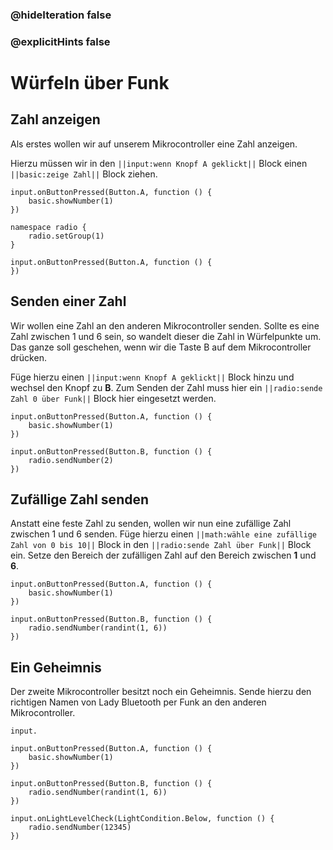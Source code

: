 ### @hideIteration false
### @explicitHints false

# Würfeln über Funk

## Zahl anzeigen

Als erstes wollen wir auf unserem Mikrocontroller eine Zahl anzeigen. 

Hierzu müssen wir in den ``||input:wenn Knopf A geklickt||`` Block einen ``||basic:zeige Zahl||`` Block ziehen.

```blocks
input.onButtonPressed(Button.A, function () {	
    basic.showNumber(1)
})
```

```customts
namespace radio {
    radio.setGroup(1)
}
```

```template
input.onButtonPressed(Button.A, function () {
})
```

## Senden einer Zahl

Wir wollen eine Zahl an den anderen Mikrocontroller senden. Sollte es eine Zahl zwischen 1 und 6 sein, so wandelt dieser die Zahl in Würfelpunkte um.
Das ganze soll geschehen, wenn wir die Taste B auf dem Mikrocontroller drücken.

Füge hierzu einen ``||input:wenn Knopf A geklickt||`` Block hinzu und wechsel den Knopf zu **B**.
Zum Senden der Zahl muss hier ein ``||radio:sende Zahl 0 über Funk||`` Block hier eingesetzt werden.

```blocks
input.onButtonPressed(Button.A, function () {	
    basic.showNumber(1)
})

input.onButtonPressed(Button.B, function () {	
    radio.sendNumber(2)
})
```

## Zufällige Zahl senden

Anstatt eine feste Zahl zu senden, wollen wir nun eine zufällige Zahl zwischen 1 und 6 senden. Füge hierzu einen ``||math:wähle eine zufällige Zahl von 0 bis 10||`` Block in den ``||radio:sende Zahl über Funk||`` Block ein. Setze den Bereich der zufälligen Zahl auf den Bereich zwischen **1** und **6**.


```blocks
input.onButtonPressed(Button.A, function () {	
    basic.showNumber(1)
})

input.onButtonPressed(Button.B, function () {	
    radio.sendNumber(randint(1, 6))
})
```

## Ein Geheimnis

Der zweite Mikrocontroller besitzt noch ein Geheimnis. Sende hierzu den richtigen Namen von Lady Bluetooth per Funk an den anderen Mikrocontroller.



```blocks
input.

input.onButtonPressed(Button.A, function () {	
    basic.showNumber(1)
})

input.onButtonPressed(Button.B, function () {	
    radio.sendNumber(randint(1, 6))
})

input.onLightLevelCheck(LightCondition.Below, function () {
    radio.sendNumber(12345)
})
```
